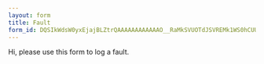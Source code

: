 ```yaml
---
layout: form
title: Fault
form_id: DQSIkWdsW0yxEjajBLZtrQAAAAAAAAAAAAO__RaMkSVUOTdJSVREMk1WS0hCUUxXSlFETlg2RVBISS4u
---
```


Hi, please use this form to log a fault.


